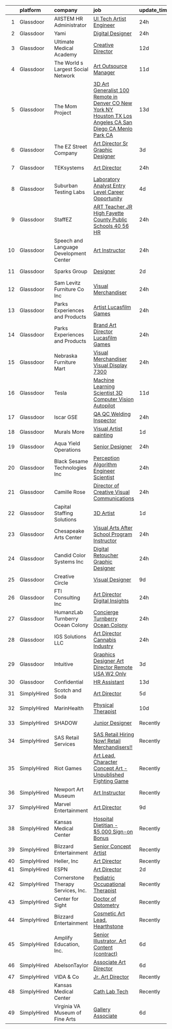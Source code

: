 

|    | platform    | company                                | job                                                                                                                                                                                                                                                                                                                                                                                                                                                                                                                                                                                                                                                                                                                                                                                                                                                                                                                                                                                                                                                                                                                                                                                                                                                                                            | update_time   | location              |
|---:|:------------|:---------------------------------------|:-----------------------------------------------------------------------------------------------------------------------------------------------------------------------------------------------------------------------------------------------------------------------------------------------------------------------------------------------------------------------------------------------------------------------------------------------------------------------------------------------------------------------------------------------------------------------------------------------------------------------------------------------------------------------------------------------------------------------------------------------------------------------------------------------------------------------------------------------------------------------------------------------------------------------------------------------------------------------------------------------------------------------------------------------------------------------------------------------------------------------------------------------------------------------------------------------------------------------------------------------------------------------------------------------|:--------------|:----------------------|
|  1 | Glassdoor   | AllSTEM   HR Administrator             | [UI Tech Artist Engineer](https://www.glassdoor.com/partner/jobListing.htm?pos=125&ao=1110586&s=58&guid=00000183a1d5da70bc44d22e7b1f1865&src=GD_JOB_AD&t=SR&vt=w&cs=1_5c7feec7&cb=1664867490850&jobListingId=1008180858249&cpc=5E31031E1AFF45A7&jrtk=3-0-1gegtbml9gsru801-1gegtbmm0ii3k800-620147743c7dd2bd--6NYlbfkN0AiZrMnqxUjvkrH1BfCsd59OntStyTxBw0I9DVEtrwMU7oHuTjaKf6QuHiCQ6W6q7m5zj-jKx3R8Aazmb0HplWD1bITnAv-DBCRmJ4JvACF_33bhxLGF2bCqFIa2ZvC9Ce0tsbK09rsM63BAZyjRPVessShNcKNVfwT95Fz3fPXT-HU-oZh4HHwXymnD9K6IYjXFlO9ztbJToSjdwmP5yx-E5plMrIx-Vcy3GpHg3DZSPY_sx8scGuR56Po-qKHTdVeb2wbNsnxz1xmcBVZ_blvaq2H9MaRFl31Lv0Dwk33qORE7a_bI6b27sW4f29kdTGQ1rvqPjX3Z6jqVnTvw6QQNlnKLKzI-MnOb4TRXvUuDbm1qkfOqhlyITn0K8bTh5le-CAAC5-YR7lncZoMyb9d1gKqv5qE6ZCe-hX-ErZtRuEfGikw_4_f48TSXFwJdWYLdhBjf5ABvKH5fwVhEGDGWEKpK_SDUcEBHj7LaI626QvuxpG4WvMo_g3wH1ehflV6czGladH29qRx_ZXvWbgJ)                                                                                                                                                                                                                                                                                                                                                                                                                  | 24h           | Remote                |
|  2 | Glassdoor   | Yami                                   | [Digital Designer](https://www.glassdoor.com/partner/jobListing.htm?pos=103&ao=1110586&s=58&guid=00000183a1d5da70bc44d22e7b1f1865&src=GD_JOB_AD&t=SR&vt=w&cs=1_3794cc5b&cb=1664867490848&jobListingId=1008181019653&cpc=BAB9AA3F436D8911&jrtk=3-0-1gegtbml9gsru801-1gegtbmm0ii3k800-4b7391dd8006dac6--6NYlbfkN0DsBOlmEAMqZtav1V1WKZO3RUElpafjggtWvxyDQ3xFSmyORkCOQyPRy8brDkQF-0tx-M_FaeGFTi5xPkXA6pP_llQ907OambRdmHN7rVS4lqoHDoH3T9hJpxZ4Yo4p270-LHduIFPvCR90ID65X1Ans2reBfMYIPmQhvUzvYw15zuBBZI0Kx1zAKTlY_5ChHzXxgC1KEPHkNTrrGRijku2-xVw2YD2Q7wLjjMjqIXzf0iuYR4QvAPVS_xMLb5fcV6JRCwr1yVleFd5_eI3eNIROGTWrnK66Os38gX7njIWIqsGBO8UfAG4smOWvHdws4iOosCIWCQdbcRAud6p_yV9TpdCQBVhqPfEdN02JU8xqJgg1TiP3kaXwwLrPcWQvZWIriQVu5_7U5GuEesC8ChaZRdVPTuW3RvWHzZIRgipsK_AhziFGLErJ-MoT11fvuc0qsULSO2p9JdIyYn65hP9NGs6vAWX-SPI1iqSkVErwJLeGYnn38ifpQ01TtH_gus%3D)                                                                                                                                                                                                                                                                                                                                                                                                                                           | 24h           | Brea, CA              |
|  3 | Glassdoor   | Ultimate Medical Academy               | [Creative Director](https://www.glassdoor.com/partner/jobListing.htm?pos=120&ao=1110586&s=58&guid=00000183a1d5da70bc44d22e7b1f1865&src=GD_JOB_AD&t=SR&vt=w&ea=1&cs=1_8b65aea6&cb=1664867490850&jobListingId=1008153532801&cpc=7F6F94E2229B3AB5&jrtk=3-0-1gegtbml9gsru801-1gegtbmm0ii3k800-f14f07ed56e5d89c--6NYlbfkN0CSKLXIInjjlLOwHJsXaf6sZqeCS9V_OSbgcY25u1kVuO-h-oNVGEZScDfJiM3jd0JgtfHzyejFqH7vEAksqONWVZLzmbhHdarVRW_vCq3eP1Vbr6jzmoq2AkxN-k2zZnL1uv67hW-W7vIXIdLIMrFALu4kHa9p9I4h-6Dt9GeOr5wIo6MlYw3UGBtOVGdoRjx7NsJwJXr6dR7igHN3Ba7HK5sQa1-DfAYPMAny4TYtzwI0VVgvx6sOi4StQ915ZGJ4gieAGK7naFWrJpJuLkLpVsNLapvmKKlcJUH6yO7UM6Tp9p-UZUuIO3NSg2PPVg7CMsZqE4Jg7wcYB9x2nd2cV5Nk6-MbWbiMaiF8uMDT2vA1uWBWVRPw9kwvpscEralMVAVT_C1hRBU4-AsOS8r3i1pJOlvv_fkOihmUm0gI_EmVnoMpXpH7eqYxiBHmA0WxOoOqMfc7c80O9YPoo1BqVnh46GYdUxzIgDggm5Xb200BqqmP71l05yoCNyTfRUZmn1oUX_icqQ%3D%3D)                                                                                                                                                                                                                                                                                                                                                                                                                       | 12d           | Remote                |
|  4 | Glassdoor   | The World s Largest Social Network     | [Art Outsource Manager](https://www.glassdoor.com/partner/jobListing.htm?pos=126&ao=1110586&s=58&guid=00000183a1d5da70bc44d22e7b1f1865&src=GD_JOB_AD&t=SR&vt=w&ea=1&cs=1_c860fc52&cb=1664867490851&jobListingId=1008157140311&cpc=B101C867B3EF2D75&jrtk=3-0-1gegtbml9gsru801-1gegtbmm0ii3k800-d03e199d145ad8b9--6NYlbfkN0DSgjPPcnEdvoK3uuxfISLALE6pB1FR7YSHOr_tSg5_QGIhoz_2VqUepdcKLBLI_zQiFb7Mv6_CEXorL3oFQhDVDWAiDZ-QImHVQTH0DVLl7qBju1ZJcfrr4Q-ATWVLdcBp1IHQAM1TQF2-HvBTWe7aYsFgLSEzseCzxKYWorXkufDCnvkavWD4gLPT4VrF1YaPM35d5J8jGfAZX7lQfchK1XPwwuIS7asqO7URCg7meZ0S1hwfX2nm1OF-VY7OenXstahtsd9CaP9meNfFJjWJgrQL6keAxzETwSnVw7lIZfN_buZ0uGqMVtUB4HcLbdYCOg1JR4FFbepiXw98KWtwzUWoNxfhIOpFutkeWJV7DVxuR0X18xbXAezxuzQnSULiFjaAkXNiSO9kCHpQoht9EEJ1uMF6x8RJY6sYs1LiOc-iS1sr-JA0AYtevBAxUUzN3A20Al7gaCy22HrgnIDl7GRp-xA8eOv93zPSjyPqKhJ4Eg2aM2CztR5WqmvEAiLey314Qjp8csQV2a4pynsQ0UPjfOuDpOm-0lKXtEIwyDH9u4YZyXxlRganYuIkA-bmaNb0LIIkDVV1MTwdNUlm)                                                                                                                                                                                                                                                                                                                                               | 11d           | Los Angeles, CA       |
|  5 | Glassdoor   | The Mom Project                        | [3D Art Generalist  100  Remote in Denver  CO  New York  NY  Houston  TX  Los Angeles  CA  San Diego  CA  Menlo Park  CA ](https://www.glassdoor.com/partner/jobListing.htm?pos=128&ao=1110586&s=58&guid=00000183a1d5da70bc44d22e7b1f1865&src=GD_JOB_AD&t=SR&vt=w&cs=1_08de0650&cb=1664867490850&jobListingId=1008152309956&cpc=9DC6E4D8324653EE&jrtk=3-0-1gegtbml9gsru801-1gegtbmm0ii3k800-81d4be02c54ad265--6NYlbfkN0BDp_epf89aHDQhKpPegNJQ_ldQpEFZQsM9OcONMGxWx6pU56EKHF58QjVdAUvn2gXJNsPuxq69RhDbWUzsHHc1TRg_jkbx5DlL5GUL8zQk98qC5UOS9z2tWBf_kQCgSzkYT0qfOPZMWBI3jyGxqOSzSNY3opAhLINyupYmCsYjgsAsusq58J9rL0GUlQAEyNIVIsNJ3XtvIgGPP14quyNs9Jj-_jqGlAmMgydW3a0uPq3OxCjNpwZisIxVwx1FxZF4Eei5V0VBJ1opVmUn9g1IrOuNuZ3P14FTvNF9wKBXssc14yVN0yFopfgtX5iFuCwX46JrywTdDl0jeYmGsuNsfV3Kzb58s1UWGmcZg8LVK3UlPIU8r78xMDFCiaDjSpBhtN0nD4uB_4XQ0AeDa3wTsM0TEACU3I9G5ZU7dctAGp1qfUAdNOfTg8RHSFLce__QIQdQoGSM48n4WqEmgkXHSblxqSiVbSUsos_dzsyS7HNX9S9FfE2ZEBryU-kEAsUoZmsqQ7NcLHFMjVewHg96VKvOD0_uaIk-Swva6cKIO2zaXI_qSfKL-4mT8yMMONtrZaFyGBwjYA%3D%3D)                                                                                                                                                                                                                                                     | 13d           | New York, NY          |
|  6 | Glassdoor   | The EZ Street Company                  | [Art Director Sr  Graphic Designer](https://www.glassdoor.com/partner/jobListing.htm?pos=113&ao=1110586&s=58&guid=00000183a1d5da70bc44d22e7b1f1865&src=GD_JOB_AD&t=SR&vt=w&ea=1&cs=1_2a3bf813&cb=1664867490849&jobListingId=1008173444476&cpc=451933188B21919D&jrtk=3-0-1gegtbml9gsru801-1gegtbmm0ii3k800-5d366da0b83f929e--6NYlbfkN0BKgzQyzTF1Q9mOsR1amaS-juVGLjHt5Cdom-gEF9y-xQXLGdfif3v_Xfk3OeQGiQtAK5AjOk10Qo5rw_nzQu9a5dDf6g4kjvIfV9jE-GdYxpfDkWTdWMT28oi67I_2mfNK6DTVAuQGBT5_283T7OVnXhNm4mav5agX5bnfoqxSbrUrc8lK5UnIAFsLyv7_Ex5fSHxjb8ul-BNf9rYypr8zq1XQn0fJiAPNde87ZAd3OgxFxZ7UYJMPhs4V69ELhp9DMzna17y2opU2Yrnq1H0apDgA1l6UFearu1bQ7aj4NcDCYDPRLdGl8fr1iuQttHibQu1tHJyF7jz01WbtyYcQYAaRswJfRbAhWtB8phMmJxxrj8D-9iBaUk4bJAZnTaYVLpEC9MATipm3hgCD5Wev-vIPInTw_uikP414aGZ3JsHFunj5F0Pbc0qgsN1VZxuE3RM7nntznmMJpGmHMjBVXcXhOfb7gEylbP-hGYlcQTTZ5bYCSQDmVdI995lrv2UTw3yQ_xrYOg%3D%3D)                                                                                                                                                                                                                                                                                                                                                                                                       | 3d            | Remote                |
|  7 | Glassdoor   | TEKsystems                             | [Art Director](https://www.glassdoor.com/partner/jobListing.htm?pos=129&ao=1110586&s=58&guid=00000183a1d5da70bc44d22e7b1f1865&src=GD_JOB_AD&t=SR&vt=w&cs=1_bbeff056&cb=1664867490851&jobListingId=1008181063623&cpc=334ABAF5D42DC775&jrtk=3-0-1gegtbml9gsru801-1gegtbmm0ii3k800-1855acefe7839fb8--6NYlbfkN0AuKz8EBO1xHDEL7V2YF9xF3dC_I9B9i-Zw2Jh8clPMK3KTieKealHQMRxLfyLBLKKvSzRDyzXKiZycFlS_XkzdeeNu9aEZOHr0GRr7OIe2yZ_AwrILzZyXzL0-0rdHZNnglBV16uxkQvyO4L7PJo7skL2n1cy0SfQuK3a3wsIXFK_SuPU3bWDXx9to8RvKwVR87b9VgVMMRcFn8tPOttoi_W_qvXqEhJM1MRoquvhNym9nlZSGQbrABjFE1E_MHzbPSFIQ5dDUzf0OPTbkO_3Y2PgPbNsb5CE-nWNmyDkGD4E5iU06ThUwrEq-PTYgardbc22ehoSPiPJ1bnUAae5FLU3vQ9fBe2f_Y5asRMfPZTK-w7VlnCoR5oZIpB0n6wrf0aGKjEJ-mnGgTQ8NV8Fgb-KeNOAEe5DwRztBnHVgl0_ps2zyyhQFYxCFz-gd0bxBbEUpAwgZrmPw6tscNZ8ugB_tI4G9wuWrq8g-vP25io9mH3CeogPQJaMleoDG2jbRjM02FXDgez3Q0ge--d3ouaXrV44t5qlCQOMeaZHhSHI8PxqO3QxtXJYczFzPL2pkmxGLiIkE-NdLO9iZhhu4qr3VP4w08CFq3W10Fj1ruw85e4blJFEmz6yXvwC8FldiVWtp6RlWyVP5JP1YdPnd5U4LFQo0MjYw2HJalwoJU0KgbpSl50YqeNoPIj7oGgC6Rqi-UB-v6rYBaJH5jQRc5KorWPOU5BCyaTLaZJmL4FH1Xz_Pdfs_JdEfF1IpoBFmoxu0ruuaMVbxI4IkChIRWOOae2SWklGaCWgTtkOYQm6OxuTbKMI4I_KHXOhRBFI9X9yYn-W5bJ5ydVjhgispjbj6I5-uHtNWRfObbi3PegFc6kTn1YL91Ul1HbIkjFsg7lbsaAukhUbmWUg0BoEwze80iDe9-0zA0Xw3IsVT9w%3D%3D) | 24h           | Myrtle Point, OR      |
|  8 | Glassdoor   | Suburban Testing Labs                  | [Laboratory Analyst   Entry Level Career Opportunity](https://www.glassdoor.com/partner/jobListing.htm?pos=122&ao=1110586&s=58&guid=00000183a1d5da70bc44d22e7b1f1865&src=GD_JOB_AD&t=SR&vt=w&cs=1_5fc54083&cb=1664867490850&jobListingId=1008171676252&cpc=AC285F3A3ECA6BB0&jrtk=3-0-1gegtbml9gsru801-1gegtbmm0ii3k800-f2d3a2ca1faafd3d--6NYlbfkN0DQa2iCKBEcekKxZTp8N_rFTEuIwXPO289O3Mn1_mh83UDSW49dBo4ktwilqIkGbi5SexWnBsUobVCFa0Z8o8_6fNLYJJq1bTZ031kG0Wu9hYD7z9SQTsTZf8mRO34VhkcR8pXOex2QN5Ild1NYd_52EjwXGnYA-Qc9e0xePAoLJiYPlTjWvIbGV_Q6eF6uPYRTv13YDRqCJ3RupLomOAECPpdan6uLEyqaWtVr279lZ1STSG6X7IkFnyZ4QoaJEHL7KFRvFeygK-61H7Yi0iEUnWeltfdHEJoK-WJ7zNkGCjj0_8xallWo9XcGWu0Gp2GGeX4Fx7Ag53Iwjv8QqL5IZxadkolMnJfkz552iL_Bft0PsJG9m66HI94yFRl_JL1OjREz-yNLnxEYMJM88aGoXZIlp711qpSI77OAcjHYXKvi_gKfhb1aljA1gRZNdK3WYRaSTCnjIPYv-bWZwpZKeDkQHSfvNT4hHtu9wFKVAmuHZ4N6A6dNHIfVoqm-qAsvPz27ftSXb-bkoOk-AFkInpJV7PahLpyvDs9CwtYREg%3D%3D)                                                                                                                                                                                                                                                                                                                                                          | 4d            | Reading, PA           |
|  9 | Glassdoor   | StaffEZ                                | [ART Teacher JR High   Fayette County Public Schools  40    56 HR](https://www.glassdoor.com/partner/jobListing.htm?pos=102&ao=1110586&s=58&guid=00000183a1d5da70bc44d22e7b1f1865&src=GD_JOB_AD&t=SR&vt=w&cs=1_4589f4fb&cb=1664867490848&jobListingId=1008181664536&cpc=987D8AFE463DF687&jrtk=3-0-1gegtbml9gsru801-1gegtbmm0ii3k800-4ae231e2dc262172--6NYlbfkN0C4brraUVuTQDsf5vop3FpkXzZuiZY32JHEKZuLhRP5RD_fbNUqcABDIs7yzvB8dXQKAVokSqKRYggaeWtw9E8nCfu91HsVBW0mriusECesmlJtiJl5izGq-8kXl5LmObs5c1EXoHdrJIoIMVwrkdsqD5CKE3l2tN-tKLqktDszgUSozWiH5lE5oAN40d8_fmF513oSQ8DkCAj9sr8xXo8CUpTQ3mPpPld5DebauPz69WC85f7rbwY4EMinGJ8yAq-T-ozqhnDqw6cDqCQTQOE04V7pVJU0pLiY0WCehYcT5y2ZUy8QEYE9eGqdAGcnvk1T1r9irI4z9uGuaEABMjcXxz4wILsJcQWbJK9XpS3lbj3dbQ3pfVD0UxRVz4v_KyQX6vOFvKaiWOYRmrLWaEtY9-tRqFDrC-Kr4zqwNURwu_cH8rdWDHftksPVJG3L26erC8Hzfofhkxb4Hn9-eaZ6yX8TJziq3KwW2RW8n5OYfg8W5W4m4BqOSNtr8GlGerb-50kCAm00dkbJ_d8Bnm5A)                                                                                                                                                                                                                                                                                                                                                                         | 24h           | Somerville, TN        |
| 10 | Glassdoor   | Speech and Language Development Center | [Art Instructor](https://www.glassdoor.com/partner/jobListing.htm?pos=108&ao=1110586&s=58&guid=00000183a1d5da70bc44d22e7b1f1865&src=GD_JOB_AD&t=SR&vt=w&cs=1_d7958277&cb=1664867490848&jobListingId=1008180928877&cpc=84DBBAA61F05C438&jrtk=3-0-1gegtbml9gsru801-1gegtbmm0ii3k800-2538dcd72cf4d6f4--6NYlbfkN0B_k-5zkCNvpKBluc6RKsa9VuwFrEzx0DAfA9Fze4pAIpzMpCGQBX_xkN_o_FSFaZEV1A5BBp0G_QLdWE8jWnslSs-qeblDg8iesHDzbZwvcYtTIduI5VGeaOrrogmORYurXMpwrcfl8qwaCd42rCxMSfD1DqA-t3DAMjtnG30yDTb--iR0XbmvLSoxF16UsJeccz7BIlmWGcn_4S2aGV14pjfGFsFADVpTUhI04geNV99lzIlAjinATRJFLXjuxymcnemnWj7qKScRc-mJ99dBewakP1U0WryM4SSO6VnsBJtbOeH1FreZnaO_A7yw9kxdSP79XmO5pyNk2WCTTbXecfHOGtmaMfbw1w5tn__fxH9hfRIDVHDEd0Fe8-ef_6sl_vdo33A7BLY72wDFnEVJJRhv0MFQc80aaC9z_5WwcNgksOm7wfJheDfFF5YVAj-LUC8ZYsu3R-F8TGD9L9Fe-kKhH6XCdU0MXOLojjKaQz_LCm0k7DVEkxUcxX9TVgGPhH3Gq4PM-g%3D%3D)                                                                                                                                                                                                                                                                                                                                                                                                                               | 24h           | Buena Park, CA        |
| 11 | Glassdoor   | Sparks Group                           | [Designer](https://www.glassdoor.com/partner/jobListing.htm?pos=130&ao=1110586&s=58&guid=00000183a1d5da70bc44d22e7b1f1865&src=GD_JOB_AD&t=SR&vt=w&cs=1_5f746929&cb=1664867490851&jobListingId=1008176700829&cpc=3BA4CE39D5B5DEF5&jrtk=3-0-1gegtbml9gsru801-1gegtbmm0ii3k800-2a328a2bc1d15114--6NYlbfkN0CVbIAoVGlVV0muHIzlWY31dYj5hrVkKa7qBWZ-hZn3g-zWnitpxah_RyLopvrEJPIrvXg-hEI1BGg7zg6I19nBs_lmMTdDDuQXfmt-Bmx99Zlzdv54l377MfIdp_I5pPHVDhQCRK9l7PJklK6NnwPNdLBS49_CKV4kWm_Zu31Q30jtx5WQZSmOevvHcJUp43nu5ovdxAPpjQNbQCPgf5drHaxO5T4mLC6H40o7TuHXr4nIX-o02DhT7qs-KdDuiL-kjDFeloIJa87V1RLftnbzWXzH1lmvt2CrL5tk0I9bQDELU6WG1BfFsQCFjXH4mLUjYo6xh8fLCva-aAylie6q5R6f4yxcA66FVG2E7flclRxV_R0fDKvBSbZuOyppe-wj-CIoOwOjVd3fVSM1w5XtsmNh0q4HliyNgrOvuR677QL54mUE-dyO7KtIiB3EWDQ8U3t6YOue2dbmDmumz_gAVCKiCBk7MGPdZQpGGzpceJh3zCC0lYsfdc5WAZbwKTA%3D)                                                                                                                                                                                                                                                                                                                                                                                                                                                   | 2d            | Rockville, MD         |
| 12 | Glassdoor   | Sam Levitz Furniture Co   Inc          | [Visual Merchandiser](https://www.glassdoor.com/partner/jobListing.htm?pos=118&ao=1110586&s=58&guid=00000183a1d5da70bc44d22e7b1f1865&src=GD_JOB_AD&t=SR&vt=w&cs=1_2a581d71&cb=1664867490849&jobListingId=1008181198481&cpc=FF950A86FEA5DF54&jrtk=3-0-1gegtbml9gsru801-1gegtbmm0ii3k800-e06fe724596d3f65--6NYlbfkN0BfmdHG5iBO9177j2SqqLcAKdw40dwpJF-wOSher6MzB5H17Jjdyf_ABUNJuuXX5x_DxALN24EHhZIavY1HDfTGHY8GNDkFGe-Uw0K4T3DyIOnL-cO2UuPjge3ydjHQu9bhGqH3IetfO8t0sRKLyAAKkhU9pZ7UxZz6BD0KlnSlnMR2WwXVgdEUND4ilwrOE7HC3YeF7Siw7gVgFlX6bA7P2f3g6a2qN1lhOpn861IqQFxaRwkIM91x1C_gm9ztyfv_9s9T9XAC7lfh4PhJZ63rRVOlQ_KEnREG4jInm0DySdO1DTItUVwd_I2TPPhaWOZ6kOWOBtllOWUNykP3I0w6vyD1G-JkWIhzDOEG4y7ki395zoWDeZECsAC_3kG5QGGVzVK-b1B-8nRBWQRYyUGWuxw_CiGw0yiPlY5G7CBmb0xnvjFvM8rg77Z27GgBxkwg1K44sztwZfxW5JYkutQuGGfqGVSwpabMQ-VxU8JWeZJknOrlis4dhEd0-xWOEyP8hDMd6p1WLHsqcPFjF-_k)                                                                                                                                                                                                                                                                                                                                                                                                                      | 24h           | Tucson, AZ            |
| 13 | Glassdoor   | Parks  Experiences and Products        | [Artist   Lucasfilm Games](https://www.glassdoor.com/partner/jobListing.htm?pos=112&ao=1110586&s=58&guid=00000183a1d5da70bc44d22e7b1f1865&src=GD_JOB_AD&t=SR&vt=w&cs=1_e4cc0bad&cb=1664867490849&jobListingId=1008180960646&cpc=FD1C1DA32C38CFA7&jrtk=3-0-1gegtbml9gsru801-1gegtbmm0ii3k800-e11f1ed30fb44ca6--6NYlbfkN0DAFTyt7pbDCC2JPO79CSdi1dIb81yjczP5qsKcZIxgiYm3-7g-689UDqHItQTwke_FOC78hZzTQ3eLrsOOlyjEf2KPkrAMz9zrpXRW3JmALDi775DbfbPlX-_b8NEx1nApjQM3timl_y6T4wQJpLNg1oDKKHL2y_9RiB6gOSqcqBsDWiZkDgzpvUHSNS6AbT4UlsOJkdrMDmBaxM6fBuEf3ESoGmxuOBhFNWOTK5t-rX3AR-6InzUk4KTLkj9fPBiYZMcr3hNvTUi4VZ_JrH6qm7BfMB3fsiL3DYuF2DxV8CUWuoM-3JavhxchMoyVRHTWAAQLgZicrEe36z9QNcHw8c-9g8AWNwG48l1WanHzmke_IHWPnUtEgv1CemWhAdQV1xKLpoDEwHCgcwUAXUI9EbkdSSw8-sYWQ_HLmDilW6on-PbLH2UwdrNN5vPK1nw%3D)                                                                                                                                                                                                                                                                                                                                                                                                                                                                                                   | 24h           | San Francisco, CA     |
| 14 | Glassdoor   | Parks  Experiences and Products        | [Brand Art Director   Lucasfilm Games](https://www.glassdoor.com/partner/jobListing.htm?pos=116&ao=1110586&s=58&guid=00000183a1d5da70bc44d22e7b1f1865&src=GD_JOB_AD&t=SR&vt=w&cs=1_148c144f&cb=1664867490849&jobListingId=1008180960629&cpc=FB7E4A1762AE5BEC&jrtk=3-0-1gegtbml9gsru801-1gegtbmm0ii3k800-94210b0176ea65ea--6NYlbfkN0DAFTyt7pbDCC2JPO79CSdi1dIb81yjczP5qsKcZIxgiYm3-7g-689UDqHItQTwke_FOC78hZzTQ49SC95FYyhy3YujIzfh6zMUg6uPLjEKLKRt3JCI4_VhaAFKjbF_XadHp_UL-Er60i_98fWCQYXbN-sXvcqVWn-W6LkNcwdsZisUXMHu4l_uh0b9ZPaBBD8VekgVZo-qiFVqMBZM_6l4-js1Gxjpviy3N3XvKDxUXFRWt8kPL5TkP0p8pG6P5nhLofQShR50uG9TszwDQpOek67OSufvdYLCOBxi08IEu--7vXpyzg1nouyIJuan4yVFVoWE2ib5CtwS751jasjYkk1PUPNTmcdPM8nmTHNOahpcokFMnbwQRyeaxVORenBPHyXsaJttgAJ3pPuomxBcwfp8AXmyRvPkGlMFzio1bnLbrHodLPK4wvCPIxGfMpw%3D)                                                                                                                                                                                                                                                                                                                                                                                                                                                                                       | 24h           | San Francisco, CA     |
| 15 | Glassdoor   | Nebraska Furniture Mart                | [Visual Merchandiser   Visual Display 7300](https://www.glassdoor.com/partner/jobListing.htm?pos=110&ao=1110586&s=58&guid=00000183a1d5da70bc44d22e7b1f1865&src=GD_JOB_AD&t=SR&vt=w&cs=1_e3691da4&cb=1664867490849&jobListingId=1008181761736&cpc=01657B10174A43CF&jrtk=3-0-1gegtbml9gsru801-1gegtbmm0ii3k800-d153a7cfe9e838d3--6NYlbfkN0Bx2LbAMGaa1rfOK_nDgFH7iPSITMHVlgswTeCEeQLKjCuu1dnVq54j81YJZ91nc3KiPxUG4F3hB3TVGpGTdXPyZe7cS9nvvXXOu7Qs3l5UdNuOHlwJoOeAPD8cK5V_TiDtocvCxpwcVcOf9sjgH6qHplHnz1SFCE756VBF71x3f083dD4XME76MvlyKywY9FZtjj9IPvSJzuG9lEz3soluXsxrUNCBnDOTXOm6doUrk5NqNH-ur6TM-1_K6aTy-UGkAjV8F9P2bbghjmB7eMTsVifoToTi3Ho8fRZ_MKP_UzFPhIcDyDqh4SoYimVKgTmKQEVnBXM8y2wzaaDY6F0Sl5WLO6ugFb7llKSwdl4P5XniPBoXdqlcIbLB8Hkc924-ml-zjB5PFL3vd8o-YDLMxlN6c9BTAuCKcvYuwY6O9_hbqqC5Kfgl3CRPURX_NsacUbvHWm8ffpdhsBrMuL6l0vNXt-lK5RAcDGh-_7-2I931TeJsSFyF9izNtnS0ioA2TzOKJ9CQ7TfhiGB7x3ir5QI0VpDhmsUtI13Zp9spiHKw5F6lz75BWDfc8dcahPJRnFpBit7-ugGzajV5wgSY_LsfGmoiz0s4aFmGhlWXHSC6D_A_lbHY6wCxkkgPvLMojAJwnUh7rHlxZDeZxVATEoLmInY7tS81IyQ9-3e7zQ%3D%3D)                                                                                                                                                                                                                                    | 24h           | The Colony, TX        |
| 16 | Glassdoor   | Tesla                                  | [Machine Learning Scientist  3D Computer Vision   Autopilot](https://www.glassdoor.com/partner/jobListing.htm?pos=115&ao=1110586&s=58&guid=00000183a1d5da70bc44d22e7b1f1865&src=GD_JOB_AD&t=SR&vt=w&cs=1_7783e234&cb=1664867490849&jobListingId=1008157141936&cpc=AC285F3A3ECA6BB0&jrtk=3-0-1gegtbml9gsru801-1gegtbmm0ii3k800-3fb623442d1c90bd--6NYlbfkN0BkX03mv_qGbDFMol2YHqLRvzzvm2LmpzMO_FcYL_FtJlnJTzsjtFTdelRG5HbGrIeCZP9oCSI6IrgurhTiysYFgSY5ELGvnjPrR_N6h8dRf4BWGDq5WaoRYWC9fLn05kYYUaiv6Af1u9K_vqqTYw--8i9EWvMsHZ8dj4ICHyl0LXHGcmDNeYEKfu_cu7Ne0hA6Gx7_xXuOCPiWufzBLyPIR9DoRovPaXJ6pApYleCAfosMgVzxcKjedEdlzwMpxY-FxWYbRmo-DtHzH8sIhyBqRAgrNlfGL-fXOPom7-dx1YQS9SU0NgDPphjzdkMhSLlOq_6vIQ_JAeQNqCFTYM9OxpL-HNFsV9qMxjVQJXkgl-nVQFST7n9FcUE7tNsXtn08p4t8YlW-wyXrms1VZAu_AJ6qIYSCEwoaBxorV47pmZ4et3sVn8hdMJ7_xJFaP3V1bBu0gt9qwqqXq6hIZbHKG3uhburo2XI34-YLVYKKayax-9lFZ5kDCKpIcVT6xoWX7Jdv-D6ti2-MB_nwEJqR)                                                                                                                                                                                                                                                                                                                                                                               | 11d           | Palo Alto, CA         |
| 17 | Glassdoor   | Iscar GSE                              | [QA QC Welding Inspector](https://www.glassdoor.com/partner/jobListing.htm?pos=121&ao=1110586&s=58&guid=00000183a1d5da70bc44d22e7b1f1865&src=GD_JOB_AD&t=SR&vt=w&cs=1_73b992c0&cb=1664867490850&jobListingId=1008181156179&cpc=AF1E4A3695F490BE&jrtk=3-0-1gegtbml9gsru801-1gegtbmm0ii3k800-deb7bce6225b40d0--6NYlbfkN0AY4guaBc_odNxnJHTncvfwFu86WvDwtbc_K-gSZc1x5Id6Ttxnb0rtyZGWe0DoYMFA5BxpiwXOOJlpL1by5NHK87ptlXoEglldCTUVh9bqodApxSxH230LNEXbqSl2yqY6h9u3u5r1TqKtdjYta8KC4KEbMyREWqP9n52q4VfsdwnXPyfWRHH7QPHhUSmH8is50TBy6I-Gcg80qqwbNAZnizeljjH45DA2sKgS-UMm9w7IClacaLdCuKUyARor8o5pXfsjs6zLNXpUyuAQcHpHM1W8F4O5nt7UsOAjelR9VGDS9DutuvwCYpLvU6ltWn_VwmJhGYE6V_ipilMsYx2m17JKW355-kUs43Us7NQhyzKfYWibTXRrpUR3ln6aHPXjPVF616prGgQ546_EM0vmeXZt4Ff4sxAMxd6oEjskENbYLS0tTRhZefc_5b8fC1-UDLCOId1sWdJRVFCLJSRZBjuoUQN5SG-5ZW_9BBhB3Xm-gmi0SQOrFi69GWI5NZGxS-JbnCfzZg%3D%3D)                                                                                                                                                                                                                                                                                                                                                                                                                      | 24h           | Miami, FL             |
| 18 | Glassdoor   | Murals   More                          | [Visual Artist   painting](https://www.glassdoor.com/partner/jobListing.htm?pos=101&ao=1110586&s=58&guid=00000183a1d5da70bc44d22e7b1f1865&src=GD_JOB_AD&t=SR&vt=w&ea=1&cs=1_5bec3c96&cb=1664867490848&jobListingId=1008178348702&cpc=AF779B04936ABCB6&jrtk=3-0-1gegtbml9gsru801-1gegtbmm0ii3k800-fdb6ce47a02fa5e3--6NYlbfkN0DZZww-p_mr8GWlqIRBY21Wjl_Fk3kglyx5_HcxykVqweB2ttl0zRuXFqVjXXkTE_48WpqFPUesI3OGSf1GxWnrG0VhDdPFNs0K2f5vIJcDe8t9W4MBbofZzq9wjyuTLzAIYDk1etr3uj8CJz0hKqXzbL_-BjvOzipJJpgDFdDwgC4-g0XV6kdR9ks4O46uzv0IBzC9JyOtRK806g-VBjgIWEQSS3hxIUY00Xy7vlyQWXYog0H7KfFjRQyr21HsdduktlYuqe2NmI7EeETMckZtYvkLgp09FmjY2GjrsXmwFWmZdJjoomqt6QPSP4bSkxqIFaoYURCXD2sm2M1dSGy1wciYwrJT8CzXC4jrqfVnyi8_FjvyfVLR5G2umKek8RQTQf21Yr4LkPAeO-j0v924mJwp62bmb-W6LpwSiQkhy8gDcLkUSEUX3G1bDfviXtXOSdd0Sp3n2Gq4wsnSPocpuKCaa6GVydA7VkGqgV9aDTX2uEx-qcM3RFXF2ERH06H8p0j3IG5Qvn_TOicBN9Yb)                                                                                                                                                                                                                                                                                                                                                                                                            | 1d            | Franklin, TN          |
| 19 | Glassdoor   | Aqua Yield Operations                  | [Senior Designer](https://www.glassdoor.com/partner/jobListing.htm?pos=105&ao=1110586&s=58&guid=00000183a1d5da70bc44d22e7b1f1865&src=GD_JOB_AD&t=SR&vt=w&cs=1_3523c8e4&cb=1664867490848&jobListingId=1008181670528&cpc=70E6D4E49C80165A&jrtk=3-0-1gegtbml9gsru801-1gegtbmm0ii3k800-0cbaba11ee9adf4c--6NYlbfkN0CB1tmP7rfbaHtYFmPjg1Xv8BJr6DUbyz0HQmM4H563Au2nNjYN4Az1S2OuOnLz1IPr6IljD2XZVQJ0Gej4nL57HASMQlqJ8KPeLWnpSgi1pF3V10lYqI9xzoHeKRFgaJmm7dXanZpIs6iVYO3oU8oZc8IEfA9fwmBi_svJhEZbugvbRsy9ziKDHYxixE-84Uy_Bk_eJespAgIW7kjXyhHnWRqB3OBv2eMJQf148yAN2wHV7rgpyMhe8z6SgvwW5fpcCO2PUOlvW9_p0cdSM0jHclmlToeeH3NGiPg9qEAIH4MHKsnhTndEedtmsHJnprA2FpeewdGBOOGt1LrXFoIfMCmlKjcbN6ymAIO0UH3UKWxfr30oQqssGEQhlVAUS0wxNYQwO0OTrHKIAhnMxW69UIp7wy6byAzrKGcs3BFBPwI1nk8dcuuOeSGMHeZHi0bKrQyrGL6TSrF1cuGo8KhkZAcSmy6iJPmyaZwCKnCYp7GdpcoMvS15EErsR2mVPOrG50MNTu0HKPkUcye2N1-Q)                                                                                                                                                                                                                                                                                                                                                                                                                          | 24h           | Remote                |
| 20 | Glassdoor   | Black Sesame Technologies Inc          | [Perception Algorithm Engineer Scientist](https://www.glassdoor.com/partner/jobListing.htm?pos=109&ao=1110586&s=58&guid=00000183a1d5da70bc44d22e7b1f1865&src=GD_JOB_AD&t=SR&vt=w&cs=1_e3568ae0&cb=1664867490848&jobListingId=1008181193854&cpc=4050D81B60456B41&jrtk=3-0-1gegtbml9gsru801-1gegtbmm0ii3k800-c48d80cdc6fd690e--6NYlbfkN0C1y6JstYOqKQSjlTzRNpLqbqc-mamcipwBCr4Y7LMyivqJSsuwMZY2XYV4pxhCWUk-8WgiPOR-Lph0VOJs4o5LYKT7Xj6a_3z3PhtxE-zV6yBgSpvvmn4laDG6fQ-VSjr7fdcmfDK7wxJsM-wHMfjClhJMVLtk_ENq34gmpuT2llMz6aYodCx05txGDgsSQPqacT7OxmN1AjVQhEiHfkfZLj7gdgTBGFtg4vuxqJpt4sva3xV-0aUsGrpdaJzi85ZUV8tTRb821g2cXk-vy1RWMKoMDtZpKOutTDV1Zh_FiQWieY7hstUqk28JwtXKEIa8CQZtrWSZ1P1poiqyrJl7EqjJJSKVrjs0mxvI-YIl1pjvr-JP5pZe8mW53HwzaEW8uxjeIJq5qTb-DBGzoW4vI8-6Aem1Xf7n1YVxt13j3YWuu8tErotAZZ4O3UFF_yjGtcp73rVNPH95vAJr42AEOP2xdt9Q6eETljLzdASbpQ5DQ4XRWZsJlKQAAQfBFzbLJK37SeKuvMAFKzw-2tKj)                                                                                                                                                                                                                                                                                                                                                                                                  | 24h           | San Jose, CA          |
| 21 | Glassdoor   | Camille Rose                           | [Director of Creative   Visual Communications](https://www.glassdoor.com/partner/jobListing.htm?pos=106&ao=1110586&s=58&guid=00000183a1d5da70bc44d22e7b1f1865&src=GD_JOB_AD&t=SR&vt=w&cs=1_7177d1e9&cb=1664867490848&jobListingId=1008181054942&cpc=ACBF47B84C432121&jrtk=3-0-1gegtbml9gsru801-1gegtbmm0ii3k800-5240fc91639b4ff1--6NYlbfkN0DWtRa9NJfjQIs4MWRRqD4F41esfMsK79cV24t80VXfzZP82w7_mK_PvqqRuQEpcq3cBV3rsa_szYEVOKzo9Ul-pFME4yrX-I9QD9gic2tG0UTb82Eh_O7LD3OeuO4phJRgIGuDlOB6eooR0AisLE0AC3PpC6tflgyle3J2nsel4I5JVReugknZJuift-pBxr_iWsPAbj_UYz2aED6JsZ04XKvsy7BgNKQgMaP-ZH-fMvDMQiFoxTqmaVWTbFchFC1b0Q4hSLUTG-aDkME_OHFaOd6nHGpM2acs1BtJoD4VToRs7xYFD36kYavTTewbFE4WVztfOU9wbpgn9RU749woqejk3OxPipCeSfG9xbwoKLYKuCFZXBEmaxAiF-ZQdQbfXaHW3-CCZMDejIbOJG5OPQlVm1HotEzE38XRFN-2arKzcGjIuEdKjewfFQFxKYaJqq8b8DmuZp8qIRzR9QJDHQZw8xkbJgd9bqQzyLIq6cwUmxGhToUlQHw1KKMapmyinH3B3-oHHMg7BleRkCMc)                                                                                                                                                                                                                                                                                                                                                                                             | 24h           | Fort Valley, GA       |
| 22 | Glassdoor   | Capital Staffing Solutions             | [3D Artist](https://www.glassdoor.com/partner/jobListing.htm?pos=127&ao=1110586&s=58&guid=00000183a1d5da70bc44d22e7b1f1865&src=GD_JOB_AD&t=SR&vt=w&ea=1&cs=1_df91f651&cb=1664867490851&jobListingId=1008179008474&cpc=3BA4CE39D5B5DEF5&jrtk=3-0-1gegtbml9gsru801-1gegtbmm0ii3k800-ec0518faf0a18df0--6NYlbfkN0AHXq2vAVwR3IH7wgnTMdWCa3HguypIXx0DFudX-u0zu6XSU0N9gDGCMsnO9yvyAfN8uYZCwcq02zs1ouCpDfaX5LYL3VL97v4-oknZ1j60Q-HYLFJ-yMJmU1dsoC4M6924-WInXAnvb9RsgbDzjeqS5rcveVPMs0Cz72H_F_P7QltB5lVEBNhPq9nP2k7KrdUXnBX1FeJnX70614XqxGUD3G6Eqa7Wog9Wj5cK5B1r3GJgowxWi6SAX7SGmmTwwRMoDVG4-Z1zg51xE7hqjHyZTw8zcvurmLiwGKkDfo7oZXLDe8bypP3XF3XF0XjemTf5IgfrKrhazZtK4NWB9SCA-YNBsLyv-ecqMMgMVAhkA1P8HJKCZdooZc1VCi0VA6cRbLgHv1ymEoltiVyEgU_JSa6alM62RwY8F0pIkSFvWvnNRRCaruT3rIvvCwCakwZt0ZIS84wd3MpvmRIrZabVjMMMZF9HoB88w3HueCC9VoLVqfrDc4AzpStmGvT_WYEKbRSDtFs-2-DI0JL8Q1VV)                                                                                                                                                                                                                                                                                                                                                                                                                           | 1d            | Remote                |
| 23 | Glassdoor   | Chesapeake Arts Center                 | [Visual Arts After School Program Instructor](https://www.glassdoor.com/partner/jobListing.htm?pos=104&ao=1110586&s=58&guid=00000183a1d5da70bc44d22e7b1f1865&src=GD_JOB_AD&t=SR&vt=w&cs=1_76ac7744&cb=1664867490848&jobListingId=1008181194465&cpc=59DF70BB7E75A6DF&jrtk=3-0-1gegtbml9gsru801-1gegtbmm0ii3k800-6062618419c71790--6NYlbfkN0DZZww-p_mr8GWlqIRBY21Wjl_Fk3kglyx5_HcxykVqweB2ttl0zRuXBKNRK5NuqinZplKT0BDhc5GEqi5vMlpbb3B6PKdj7tjFvlwrdp1gfjr6zcAB5xyuAfkV3s8VzTpWffxSuwZf0J8dZJjwaOpZN2zaWpNwyxlgNeojasA1sBOFnNmcPdfezQ6rK-pUTq4Xnx5uvpkUY42kTPpKpRctIxuAfPAlip2ILavHPm5Y3advAVGkbYBCXEO-DnCWKvqtvZvr_ahyK83z0OtYR1id_dUyF-nMbLyUy3lJJMcKW5-WYjbW5BHki0VxJORV4MyiFpNm_UOnIdQGEE-bVj4xpWRymaG7yLvjCYagWZpPDvO979KMNCWEFdysWPUNHtC5loUpJUSzco2Jj4NYp4q3kgh11tMmEq3FRLby1UjySzIe6KgZPYf049uRFqcpU2vHkbeACdY27I0T0CDN_rBaqnbHWEdHEQ7CD15MF0EbzPRGzWE6XeD0cYn8hzttM7oOebgTSdWZ-4IK6fEe89re)                                                                                                                                                                                                                                                                                                                                                                                              | 24h           | Brooklyn, MD          |
| 24 | Glassdoor   | Candid Color Systems  Inc              | [Digital Retoucher Graphic Designer](https://www.glassdoor.com/partner/jobListing.htm?pos=119&ao=1110586&s=58&guid=00000183a1d5da70bc44d22e7b1f1865&src=GD_JOB_AD&t=SR&vt=w&cs=1_64812da0&cb=1664867490850&jobListingId=1008180949819&cpc=BA15C3E50D27FFE8&jrtk=3-0-1gegtbml9gsru801-1gegtbmm0ii3k800-700ce8ea2d0ca7c6--6NYlbfkN0AS3oPsAAmCngCu4U51_2RxXyfS7TdWOFtWPOafNW52IyPvSpqbnzWMl-9JjT8TKVd4svFXU69Tyn5fAEHZwMRLr5PdWvntHjHIv_H2kKgb9ebFLRoC8dySyJpF8dOxly6AvAROq7xrg7xf5rAXT-lXi8tAMpoCBbDx9u2c8AjeN_XZuN1ntFBXSuVKWO4NB4obJJgamYJaQcG4hMaRkoKOCwhg3MKyjnaf4bG_MFVNTGM8-Xx-ymj5dF7yOTW1K0wqvEydioMH2G-DGnQ3onZdqx6jFlIvNE_pL_dFJ4NNSaqXwnPflzi3kWU1cQEnauZVpPWfn9A32zQ_KbnLyfRy5TwleAgpiVUCeqgOnSBlXQcmnDuFLw5IPe8s7RnF-jLkarHRqXIHcqMrGcSOqTBV9jMVRL9-2emzXb1N1oVsHTBzI0rZSl9ztpiacVasrndCMXyLEzPVhocKMeUcxUnS_KQcKEAJh-be8hMRw0HNOjFeFmHlyRPWENE7MvOGzjrtMKjph6iteQ%3D%3D)                                                                                                                                                                                                                                                                                                                                                                                                           | 24h           | Oklahoma City, OK     |
| 25 | Glassdoor   | Creative Circle                        | [Visual Designer](https://www.glassdoor.com/partner/jobListing.htm?pos=123&ao=1110586&s=58&guid=00000183a1d5da70bc44d22e7b1f1865&src=GD_JOB_AD&t=SR&vt=w&cs=1_b5e35a2b&cb=1664867490850&jobListingId=1008159692201&cpc=155EB9D5185558AF&jrtk=3-0-1gegtbml9gsru801-1gegtbmm0ii3k800-adbd14ebdae22025--6NYlbfkN0BPwlZa85gbT4Q3XYQoU_uQn0Qmw9zd_9UNfmcwtqAVud1yvyq1Z4UAlx1bxhDUi3JW7SFxrPrKhxvwDRSOp4KS92Ik-Oysvvh5vVFqrMlQobhtm3baSjUYY382I13WR3LUEC8uUxrpTWn1cBAxSTqiEt9RlRkIyJyst1Ozt2G3e7qO9oA6b8BV31q3uI7icPt-liTadjXfmJqpJJ0lB3lY4hIdD0WLS9PbFXq4w_TN52CqmSuKlQEh74D5OUqCUnF5tWNaDRHBwMfkLkDUMT9tsTEsoG111fLzQA3B5cNfokfMNZyNtI-lLWFFnZCFCp7t904Ra-tUmq0F8cdLqXxoE1hQsXD5y6TrWlsGGgWI9CgRGwtBWNhk842nHtoF_noeuZc9SrCWfs1QsiTiev4XIA37_etY_Q7TRoFa729oAhf4vlf7VZpY_fXbgre7QtOTSAjAzOM83XfCSD4EiwRNOc7dtgFEcapIl4AhsS50vXP-rbN1TzR6sBi6MWA0wt4n8-n4Auu2NIUK_RyXpHnA)                                                                                                                                                                                                                                                                                                                                                                                                                          | 9d            | Mountain View, CA     |
| 26 | Glassdoor   | FTI Consulting  Inc                    | [Art Director  Digital   Insights](https://www.glassdoor.com/partner/jobListing.htm?pos=114&ao=1110586&s=58&guid=00000183a1d5da70bc44d22e7b1f1865&src=GD_JOB_AD&t=SR&vt=w&cs=1_2bbcd2eb&cb=1664867490849&jobListingId=1008182224453&cpc=B076152010A3B66C&jrtk=3-0-1gegtbml9gsru801-1gegtbmm0ii3k800-9b709d0ed5fc5a55--6NYlbfkN0Cg7HZUmJnRV4dKO0I4YgUBnE_R5BIjwxrqoegT7KJNQdExlbPfp0S1dgOxQaxuqsKQUls2ez65sgAWRER_jqwFU2TDqnJLlHEdEK_Z9YsOJ5JjxZXJh2YfEQ18gG3d7k9WfhW8bAAiJQgAPHrrLFpVOWiH5aosObWJN7AMydoV1zkeV7uUKuXVkr0MCau0JdjcJWIsgHwHUGRksCYo3Ryp3znVAshm3O6YWeMGtNIcTYrTS1ka02vvhVLoMZV-_GLGLkm3OKUeqSol0DrDsd6NhjgOoJ2NCiQJymRWhyOV60UpJ8AdncQ0CPhZ5RcPp02h94Ba8erV4cp2a31tBkz_2dyCJlkmKATFEJtRR_MXRPdiRsOOB4SCMrb2gBfWXdLiFSUIzNP4M3hWsMfnhg-HzAr4UAZNePD5LLOddsQC8SRJ0Mbox04vUz2pm8a-JO76_DINyXjdop0yIt6i02WhyVXAjIWCbiOLfodHpstRFiU9pvhXdQeaXBSHTU5FNQCjfHlnQSdyhLTxD5EWZ_cf6466JcePROJMWDnSb1SVTq_jcDs0JaTwC3zFxXh6zzE%3D)                                                                                                                                                                                                                                                                                                                                                           | 24h           | New York, NY          |
| 27 | Glassdoor   | HumanzLab   Turnberry Ocean Colony     | [Concierge   Turnberry Ocean Colony](https://www.glassdoor.com/partner/jobListing.htm?pos=124&ao=1110586&s=58&guid=00000183a1d5da70bc44d22e7b1f1865&src=GD_JOB_AD&t=SR&vt=w&cs=1_6d1867f0&cb=1664867490850&jobListingId=1008180468172&cpc=3DB599BF2F4828F0&jrtk=3-0-1gegtbml9gsru801-1gegtbmm0ii3k800-6433439bff32ce02--6NYlbfkN0Bg_cuZF-uP2whENcgyZN3YqYKPjTfSBUtp3pzQtXb5Qk6lpoVn8Y0euHb2AjseaK_9Gft2WmF3zFiIRw4EujlNW5e9pZDb0m1FjDmigrEPS8T_ZpaqH4iV-OKdlSj-E09tBxsr43ZJ9nlOVXljRIz_-LAw4Wc-FF5amh5fUYA3kfZ_XNvUqPII0cxWvsFltJ2gC9zANAD8P2ZAfIG1iUFCvBlpBAagEZcy1YfadSvCAzUKI434yoUg6X8WOpz8hE0vKfm6PAxzuFWCGpMPSg3AGB5xNZYv_1a4nIS6NvdoEJDP9rEt8-3bHT6IS2ZBRBFOfji3_UglQ1-FzNcz78xmeFKz7JdzicFZ6-Zi1ZKXDHBHjifrRFnhUHt8kf9fcSGSmwbYRJnnHNm-DBjwr1WQrOnGxVo8729oZ7LRi04-V6ik1ZHuevpFIruo7kDSm19hlcmDaTV_XeBb8jYN-W6Ga0u3otVjluC6Dk5VwYwtmNEFcTVMW-8gKhHJB5FNOCW9ogtTC622vpt1069Boia7)                                                                                                                                                                                                                                                                                                                                                                                                       | 24h           | Sunny Isles Beach, FL |
| 28 | Glassdoor   | IGS Solutions LLC                      | [Art Director   Cannabis Industry](https://www.glassdoor.com/partner/jobListing.htm?pos=107&ao=1110586&s=58&guid=00000183a1d5da70bc44d22e7b1f1865&src=GD_JOB_AD&t=SR&vt=w&cs=1_0b9c560c&cb=1664867490848&jobListingId=1008181238707&cpc=9FFE37255B2C047E&jrtk=3-0-1gegtbml9gsru801-1gegtbmm0ii3k800-69c106fa57abc186--6NYlbfkN0CNL_nJkzNkMg3EMhVrzOhbEnww70UY28ku_N7OVxLJy4kv7ETzicPDnllJSgU9wHgZHPbWHvE2iezRc-G_zoJaDtnh7GROFIRqYqCFHAR0bzIpnS0ywKCe9KIsDFZTOqsDHARYpEuuCVwyrBh9aR7ZhWfkNHW2Yq_nlZ2O-vAb9jzZYgMZTzkADOSKg3wStjJm6Yo3BVLTOcAracFCWyI9OYl-Ta_47hhqrwMN3qhKrj-PtGzG_G6uiyEAkLr1jJoCh_1J2LqwBPxb7RjJCoWsfY68jCNr3K8mDaazqa0_hyXgYVjrJ39RZ8pN5k5Rq1kj3Y1kiGZIJoSrx3tpfaeQ3efpzALL5zzV86MnRpKrjLuPxbSjJ0hfIvHsUQFaoOa4xSXPkJlmbZY87ccQXlbD27S3tgGvcRbBmNji6Vu_LPaCWVz5wzYG0ZtEdOp7lw02mg0SFB6CjWkJbujY7o77OQSZqUCDnxY_7BpKoCJKB1CpXv3RQdV5GqIkfy7V9bETYaR1fG0UGRSgMYdC81rlFqtOxn5okSRHsC9pnW9g1g%3D%3D)                                                                                                                                                                                                                                                                                                                                                                             | 24h           | Los Angeles, CA       |
| 29 | Glassdoor   | Intuitive                              | [Graphics Designer Art Director  Remote USA    W2 Only](https://www.glassdoor.com/partner/jobListing.htm?pos=117&ao=1110586&s=58&guid=00000183a1d5da70bc44d22e7b1f1865&src=GD_JOB_AD&t=SR&vt=w&ea=1&cs=1_c2f77abd&cb=1664867490850&jobListingId=1008173861012&cpc=2CAED5C921A5F994&jrtk=3-0-1gegtbml9gsru801-1gegtbmm0ii3k800-f17c6aa5824dde0b--6NYlbfkN0Da55cD5SyBLpPH7k1CrVrulUOH2z8rmQzTVue5eMZiIWMOESjNKa5vE6wb6xy703nwGuRHDZ4pkYVhmGWulhOxf8RHJ_CABbi11tTY_bVepBxblaC3qwFE1ZdkP15dO1n8Z5LHJkWGzggoAYgYHHsmdEPPUEuvhw-Tg6PLPbBLFcBrBnKz8qPfUNVAk5o0va0XHCZZTLpky_REomwt6aFTPXgS12iFhOV0uqxsIuSEB3kDPTCNINjcTl9XGjae5guKhPYTBBbSdddD8XzDnjm1pO_w8jofGVttMx_L0ZkErjAy_OOGQOw5M8SivOZQumo3tmP7lz1wzmA5DvGlDqDDfZck3XDzhxwCyskAQWx3m_baeS8_52Ii1iCNetNGM6gvOlNnxFHLkECbzulIHVnpaGuvPBRO4U-gnWz7zi5NOX_tA9U9Py9KKPbyTVOUruUa59uKqqy9oXXXMVPpbTiCe4SdAF8J5Arn7nB8FV3uZMsm3f7tRKG_L439LdQw9CDiAkaH5R-D69ZRHiLhEvdpCPjOzDFFobCKATITjOHgig8ULaDgz4elcJPQe2rULBl_3mPYu8VGjkG8XHqjZbVuAfJ07DGkjBWZZzDi2tT1ue641V65NRl10FvPFYJx5Aw%3D)                                                                                                                                                                                                                                                                 | 3d            | Sunnyvale, CA         |
| 30 | Glassdoor   | Confidential                           | [HR Assistant](https://www.glassdoor.com/partner/jobListing.htm?pos=111&ao=1110586&s=58&guid=00000183a1d5da70bc44d22e7b1f1865&src=GD_JOB_AD&t=SR&vt=w&ea=1&cs=1_65758e10&cb=1664867490849&jobListingId=1008151359349&cpc=BC94DADD91C18169&jrtk=3-0-1gegtbml9gsru801-1gegtbmm0ii3k800-dad08409fd5c2ac9--6NYlbfkN0BgeoLMLWw14fEueWhrR4IgU1qAEUYiEm1atyGaPdnkydmQ8LYZIw1NB2Q_Zf1bZFxiFuwRnkR9VH7nOhUDdnTYliql3PSqN1QQ-FH5rTOnu0LtVMZmMpF52x5t4DTgKrog2I_JloEWU60UrkX5nT-X6_Pj2b87sP9sJ1YvDcEByHGX2TmBSzEsTfeZgAfizGgitMp0Rzt9XjHJW86uAYWLUEopz8L_N1Y_4Bu1U1myvqXNjde8UcOXLtsO_3xHxdEXjVMLwre3QlRz_looQVxS77dnIrepa1WzvCah08Tsp5jHJJ3u-hJZ6BbIVnIfeYHUHFjA0hl3UrDsyyYa5pyUpvad_0B4vsNUP3AXtYLGYTqRuOLMjl2kNNKdcWH7PF8nnGoWT5Fua7FEpZ-vAn1xY6MkebN5gOO7YJj3pXjbFKt7poy9sfj0N3Tfn4MMp2W5BAcwh556Z_WcuuHbWwa1spgvlkyKQke2HkSDkkYM1zYWJ6UE9WRyRoGzDEee1hBjWcyTBgn-3A%3D%3D)                                                                                                                                                                                                                                                                                                                                                                                                                            | 13d           | Jupiter, FL           |
| 31 | SimplyHired | Scotch and Soda                        | [Art Director](https://www.simplyhired.com/job/M46kyUA4x3s6FI699PQlpDWC2ODxRkj-nLlfxwMFG8HztSC6pXMF2g?q=visual+art)                                                                                                                                                                                                                                                                                                                                                                                                                                                                                                                                                                                                                                                                                                                                                                                                                                                                                                                                                                                                                                                                                                                                                                            | 5d            | Brooklyn, NY          |
| 32 | SimplyHired | MarinHealth                            | [Physical Therapist](https://www.simplyhired.com/job/iLqLJPBT-KwEmMJfQrDyNgR6F_rnzFPyI4MMD9X_aTk2PIleG0mNsQ?q=visual+art)                                                                                                                                                                                                                                                                                                                                                                                                                                                                                                                                                                                                                                                                                                                                                                                                                                                                                                                                                                                                                                                                                                                                                                      | 10d           | Greenbrae, CA         |
| 33 | SimplyHired | SHADOW                                 | [Junior Designer](https://www.simplyhired.com/job/agjV5-y7l0QccSCnq658GZwD0W9D72p0vH3jw7aFomUueqQec7xVvQ?q=visual+art)                                                                                                                                                                                                                                                                                                                                                                                                                                                                                                                                                                                                                                                                                                                                                                                                                                                                                                                                                                                                                                                                                                                                                                         | Recently      | New York, NY          |
| 34 | SimplyHired | SAS Retail Services                    | [SAS Retail Hiring Now! Retail Merchandisers!!](https://www.simplyhired.com/job/-aY1avnNZ-rFSKGqgcO9Q_EarGCY1IGNWejzW97-jtx9-ghhRVJNIQ?q=visual+art)                                                                                                                                                                                                                                                                                                                                                                                                                                                                                                                                                                                                                                                                                                                                                                                                                                                                                                                                                                                                                                                                                                                                           | Recently      | Fort Leonard Wood, MO |
| 35 | SimplyHired | Riot Games                             | [Art Lead, Character Concept Art - Unpublished Fighting Game](https://www.simplyhired.com/job/n-Dl_06-_pJbDRdaVpkMy-0uK8jKjVP2AvhGFFA_-UBc1cuIaSDejg?q=visual+art)                                                                                                                                                                                                                                                                                                                                                                                                                                                                                                                                                                                                                                                                                                                                                                                                                                                                                                                                                                                                                                                                                                                             | Recently      | Los Angeles, CA       |
| 36 | SimplyHired | Newport Art Museum                     | [Art Instructor](https://www.simplyhired.com/job/FVzUAIybapUIS3FKdJLIA8RMEnklqjMc7DnysCqh-AlefHnBjIcHXA?q=visual+art)                                                                                                                                                                                                                                                                                                                                                                                                                                                                                                                                                                                                                                                                                                                                                                                                                                                                                                                                                                                                                                                                                                                                                                          | Recently      | Newport, RI           |
| 37 | SimplyHired | Marvel Entertainment                   | [Art Director](https://www.simplyhired.com/job/T5w-A2XremKXJbAElh_14Cul3cS9h603EZgkVpo2O623Yu-m7gi8Ww?q=visual+art)                                                                                                                                                                                                                                                                                                                                                                                                                                                                                                                                                                                                                                                                                                                                                                                                                                                                                                                                                                                                                                                                                                                                                                            | 9d            | California            |
| 38 | SimplyHired | Kansas Medical Center                  | [Hospital Dietitian - $5,000 Sign-on Bonus](https://www.simplyhired.com/job/aVGGWAeHqAdO4LwvQYMKAGvBYm42VFuIxyWE8MBDXfYW-s7rb-3sFw?q=visual+art)                                                                                                                                                                                                                                                                                                                                                                                                                                                                                                                                                                                                                                                                                                                                                                                                                                                                                                                                                                                                                                                                                                                                               | Recently      | Andover, KS           |
| 39 | SimplyHired | Blizzard Entertainment                 | [Senior Concept Artist](https://www.simplyhired.com/job/EnmAkYMlM8tZN87Nq7SnG_HR1YMjItvhsL3maXgBt9U4dwl1MmgbjQ?q=visual+art)                                                                                                                                                                                                                                                                                                                                                                                                                                                                                                                                                                                                                                                                                                                                                                                                                                                                                                                                                                                                                                                                                                                                                                   | Recently      | Irvine, CA            |
| 40 | SimplyHired | Heller, Inc                            | [Art Director](https://www.simplyhired.com/job/8xdMBvsKw_YdIZ7Ozt2hlokyTb1wYRMLJQgE5TbHeIZeIbudXDTZtQ?q=visual+art)                                                                                                                                                                                                                                                                                                                                                                                                                                                                                                                                                                                                                                                                                                                                                                                                                                                                                                                                                                                                                                                                                                                                                                            | Recently      | Remote                |
| 41 | SimplyHired | ESPN                                   | [Art Director](https://www.simplyhired.com/job/daT0sx7AqthdrTG0RwFCrLIPKK0lv_4IBkq4EDaug5qmz43MENazhw?q=visual+art)                                                                                                                                                                                                                                                                                                                                                                                                                                                                                                                                                                                                                                                                                                                                                                                                                                                                                                                                                                                                                                                                                                                                                                            | 2d            | Bristol, CT           |
| 42 | SimplyHired | Cornerstone Therapy Services, Inc.     | [Pediatric Occupational Therapist](https://www.simplyhired.com/job/Sttg-0d9KgL063r7Qb9lvL1JtdXFNZ0UY_j_nMXF0bPB-wgduBIGVA?q=visual+art)                                                                                                                                                                                                                                                                                                                                                                                                                                                                                                                                                                                                                                                                                                                                                                                                                                                                                                                                                                                                                                                                                                                                                        | Recently      | Melbourne, FL         |
| 43 | SimplyHired | Center for Sight                       | [Doctor of Optometry](https://www.simplyhired.com/job/Dc4EkkMiJZD22CbyZllvxveSAZ7hEH4ZJ0k_nw49ya2w-YWxr34alA?q=visual+art)                                                                                                                                                                                                                                                                                                                                                                                                                                                                                                                                                                                                                                                                                                                                                                                                                                                                                                                                                                                                                                                                                                                                                                     | Recently      | Fall River, MA        |
| 44 | SimplyHired | Blizzard Entertainment                 | [Cosmetic Art Lead, Hearthstone](https://www.simplyhired.com/job/TzE6FRQQxRvE3Px-AmVtLc3IFCsu0BreY-poAOUAVYGJxk7xUPd5Sw?q=visual+art)                                                                                                                                                                                                                                                                                                                                                                                                                                                                                                                                                                                                                                                                                                                                                                                                                                                                                                                                                                                                                                                                                                                                                          | Recently      | Irvine, CA            |
| 45 | SimplyHired | Amplify Education, Inc.                | [Senior Illustrator, Art Content (contract)](https://www.simplyhired.com/job/vEFiCn_mledXPBtzpquApbo8DC-VAkMFg8TXPlZMDTDcDVaSLoTTmg?q=visual+art)                                                                                                                                                                                                                                                                                                                                                                                                                                                                                                                                                                                                                                                                                                                                                                                                                                                                                                                                                                                                                                                                                                                                              | 6d            | Remote                |
| 46 | SimplyHired | AbelsonTaylor                          | [Associate Art Director](https://www.simplyhired.com/job/pnEusHcBoJZcTPY6Lauk0zdr9jCidcfqCdiTpSQJXvuEqNnJa8Jdcw?q=visual+art)                                                                                                                                                                                                                                                                                                                                                                                                                                                                                                                                                                                                                                                                                                                                                                                                                                                                                                                                                                                                                                                                                                                                                                  | 6d            | Remote                |
| 47 | SimplyHired | VIDA & Co                              | [Jr. Art Director](https://www.simplyhired.com/job/7c51IfO5MCKzAqi_yjmCV0AKgOSh6eyiIXt2DZ0M45FQffR0i3BGJw?q=visual+art)                                                                                                                                                                                                                                                                                                                                                                                                                                                                                                                                                                                                                                                                                                                                                                                                                                                                                                                                                                                                                                                                                                                                                                        | Recently      | Remote                |
| 48 | SimplyHired | Kansas Medical Center                  | [Cath Lab Tech](https://www.simplyhired.com/job/mjq_8GEv8nNc64b0K6ePPa4ahh_2QKFxTjc6m_1Soz68pgIDQx768g?q=visual+art)                                                                                                                                                                                                                                                                                                                                                                                                                                                                                                                                                                                                                                                                                                                                                                                                                                                                                                                                                                                                                                                                                                                                                                           | Recently      | Andover, KS           |
| 49 | SimplyHired | Virginia VA Museum of Fine Arts        | [Gallery Associate](https://www.simplyhired.com/job/oGynZwGq3T9lEdiIJSyfDrpao6R3cCvSfxldORM0UI-iXuZVQgoq1w?q=visual+art)                                                                                                                                                                                                                                                                                                                                                                                                                                                                                                                                                                                                                                                                                                                                                                                                                                                                                                                                                                                                                                                                                                                                                                       | 6d            | Richmond, VA          |